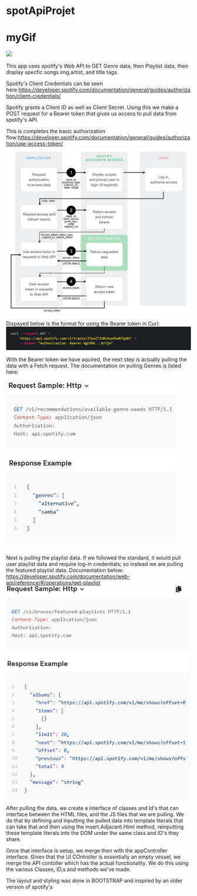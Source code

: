 # spotApiProjet


# myGif

![](https://github.com/HoldUpFjord/spotApiProject/blob/main/demoGif/spotifyApi.gif)

This app uses spotify's Web API to GET Genre data, then Playlist data, then display specfic songs img,artist, and title tags.

Spotify's Client Credentials can be seen here:https://developer.spotify.com/documentation/general/guides/authorization/client-credentials/


Spotify grants a Client ID as well as Client Secret. Using this we make a POST request for a Bearer token that gives us access to pull data from spotify's API.

This is completes the basic authorization flow:https://developer.spotify.com/documentation/general/guides/authorization/use-access-token/
![example](images/spotifyAuthorizationFlow(2).png)

Dispayed below is the format for using the Bearer token in Curl:
![example](images/spotifyBearerAcessTokenFormatCurl.png)


With the Bearer token we have aquired, the next step is actually pulling the data with a Fetch request. The documentation on pulling Genres is listed here:

![example](images/spotifyApiRef-getGenre.png)


Next is pulling the playlist data. If we followed the standard, it would pull user playlist data and require log-in credentials; so instead we are pulling the featured playlist data. Documentation below: https://developer.spotify.com/documentation/web-api/reference/#/operations/get-playlist
![example](images/spotifyWebApiRef-getFeaturedPlaylist.png)





After pulling the data, we create a interface of classes and Id's that can interface between the HTML files, and the JS files that we are pulling. We do that by defining and inputting the pulled data into template literals that can take that and then using the insert.Adjacent.Html method, reinputting these template literals into the DOM under the same class and ID's they share. 

Once that interface is setup, we merge then with the appController interface. Given that the UI COntroller is essentially an empty vessel, we merge the API contoller which has the actual functionality. We do this using the various Classes, ID,s and methods we've made. 

The layout and styling was done in BOOTSTRAP and inspired by an older version of spotify's








